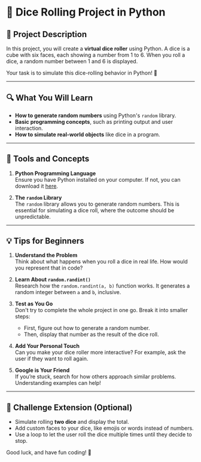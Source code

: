 # 🎲 Dice Rolling Project in Python

## 📜 Project Description
In this project, you will create a **virtual dice roller** using Python. A dice is a cube with six faces, each showing a number from 1 to 6. When you roll a dice, a random number between 1 and 6 is displayed.

Your task is to simulate this dice-rolling behavior in Python! 🐍

---

## 🔍 What You Will Learn
- **How to generate random numbers** using Python's `random` library.
- **Basic programming concepts**, such as printing output and user interaction.
- **How to simulate real-world objects** like dice in a program.

---

## 🧰 Tools and Concepts
1. **Python Programming Language**  
   Ensure you have Python installed on your computer. If not, you can download it [here](https://www.python.org/).

2. **The `random` Library**  
   The `random` library allows you to generate random numbers. This is essential for simulating a dice roll, where the outcome should be unpredictable.

---

## 💡 Tips for Beginners
1. **Understand the Problem**  
   Think about what happens when you roll a dice in real life. How would you represent that in code?

2. **Learn About `random.randint()`**  
   Research how the `random.randint(a, b)` function works. It generates a random integer between `a` and `b`, inclusive.

3. **Test as You Go**  
   Don't try to complete the whole project in one go. Break it into smaller steps:
   - First, figure out how to generate a random number.
   - Then, display that number as the result of the dice roll.

4. **Add Your Personal Touch**  
   Can you make your dice roller more interactive? For example, ask the user if they want to roll again.

5. **Google is Your Friend**  
   If you’re stuck, search for how others approach similar problems. Understanding examples can help!

---

## 🚀 Challenge Extension (Optional)
- Simulate rolling **two dice** and display the total.
- Add custom faces to your dice, like emojis or words instead of numbers.
- Use a loop to let the user roll the dice multiple times until they decide to stop.


Good luck, and have fun coding! 🎉
